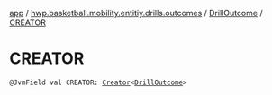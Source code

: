 [app](../../index.md) / [hwp.basketball.mobility.entitiy.drills.outcomes](../index.md) / [DrillOutcome](index.md) / [CREATOR](.)

# CREATOR

`@JvmField val CREATOR: `[`Creator`](https://developer.android.com/reference/android/os/Parcelable/Creator.html)`<`[`DrillOutcome`](index.md)`>`